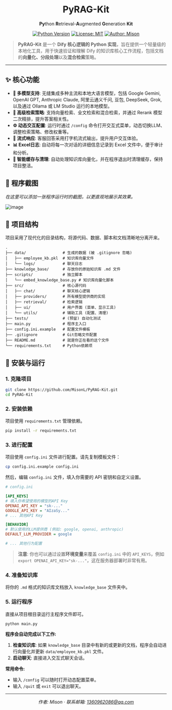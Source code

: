 <div align="center">

# PyRAG-Kit

**Py**thon **R**etrieval-**A**ugmented **G**eneration **Kit**

</div>

<div align="center">

[![Python Version](https://img.shields.io/badge/Python-3.9%2B-blue.svg)](https://www.python.org/)
[![License: MIT](https://img.shields.io/badge/License-MIT-yellow.svg)](https://opensource.org/licenses/MIT)
[![Author: Mison](https://img.shields.io/badge/Author-Mison-brightgreen)](mailto:1360962086@qq.com)

</div>

> **PyRAG-Kit** 是一个 **Dify 核心逻辑的 Python 实现**，旨在提供一个轻量级的本地化工具，用于快速验证和理解 Dify 的知识库核心工作流程，包括文档的**向量化、分段处理**以及**混合检索**策略。

---

## ✨ 核心功能

- **🔌 多模型支持**: 无缝集成多种主流和本地大语言模型，包括 Google Gemini, OpenAI GPT, Anthropic Claude, 阿里云通义千问, 豆包, DeepSeek, Grok, 以及通过 Ollama 或 LM Studio 运行的本地模型。
- **🚀 高级检索策略**: 支持向量检索、全文检索和混合检索，并通过 Rerank 模型二次精排，提升答案相关性。
- **⚙️ 动态交互配置**: 运行时通过 `/config` 命令打开交互式菜单，动态切换LLM、调整检索策略、修改权重等。
- **📄 流式响应**: 客服回答采用打字机流式输出，提升用户交互体验。
- **📊 Excel日志**: 自动将每一次对话的详细信息记录到 Excel 文件中，便于审计和分析。
- **🧹 智能缓存与清理**: 自动处理知识库向量化，并在程序退出时清理缓存，保持项目整洁。

## 📸 程序截图

*在这里可以添加一张程序运行时的截图，以更直观地展示其效果。*

![image](https://github.com/user-attachments/assets/e479392b-86a1-45f6-809d-37f8c114513d)


## 📂 项目结构

项目采用了现代化的目录结构，将源代码、数据、脚本和文档清晰地分离开来。

```
.
├── data/                # 生成的数据 (被 .gitignore 忽略)
│   ├── employee_kb.pkl  # 知识库向量文件
│   └── logs/            # 聊天日志
├── knowledge_base/      # 存放你的原始知识库 .md 文件
├── scripts/             # 独立脚本
│   └── embed_knowledge_base.py # 知识库向量化脚本
├── src/                 # 核心源代码
│   ├── chat/            # 聊天核心逻辑
│   ├── providers/       # 所有模型提供商的实现
│   ├── retrieval/       # 检索逻辑
│   ├── ui/              # 用户界面 (菜单、显示工具)
│   └── utils/           # 辅助工具 (配置、清理)
├── tests/               # (预留) 自动化测试
├── main.py              # 程序主入口
├── config.ini.example   # 配置文件模板
├── .gitignore           # Git忽略文件配置
├── README.md            # 就是你正在看的这个文件
└── requirements.txt     # Python依赖项
```

## 🚀 安装与运行

### 1. 克隆项目

```bash
git clone https://github.com/MisonL/PyRAG-Kit.git
cd PyRAG-Kit
```

### 2. 安装依赖

项目使用 `requirements.txt` 管理依赖。

```bash
pip install -r requirements.txt
```

### 3. 进行配置

项目使用 `config.ini` 文件进行配置。请先复制模板文件：

```bash
cp config.ini.example config.ini
```

然后，编辑 `config.ini` 文件，填入你需要的 API 密钥和自定义设置。

```ini
# config.ini

[API_KEYS]
# 填入你希望使用的模型的API Key
OPENAI_API_KEY = "sk-..."
GOOGLE_API_KEY = "AIzaSy..."
# ... 其他API Key

[BEHAVIOR]
# 默认使用的LLM提供商 (例如: google, openai, anthropic)
DEFAULT_LLM_PROVIDER = google

# ... 其他行为配置
```

> **注意**: 你也可以通过设置**环境变量**来覆盖 `config.ini` 中的 `API_KEYS`，例如 `export OPENAI_API_KEY="sk-..."`，这在服务器部署时非常有用。

### 4. 准备知识库

将你的 `.md` 格式的知识库文档放入 `knowledge_base` 文件夹中。

### 5. 运行程序

直接从项目根目录运行主程序文件即可。

```bash
python main.py
```

**程序会自动完成以下工作:**
1.  **检查知识库**: 如果 `knowledge_base` 目录中有新的或更新的文档，程序会自动进行向量化并更新 `data/employee_kb.pkl` 文件。
2.  **启动聊天**: 直接进入交互式聊天会话。

**常用命令:**
-   输入 `/config` 可以随时打开动态配置菜单。
-   输入 `/quit` 或 `exit` 可以退出聊天。

---

<div align="center">

*作者: Mison* · *联系邮箱: 1360962086@qq.com*

</div>
